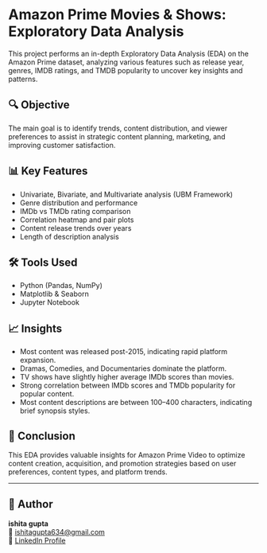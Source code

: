 
# Amazon Prime Movies & Shows: Exploratory Data Analysis

This project performs an in-depth Exploratory Data Analysis (EDA) on the Amazon Prime dataset, analyzing various features such as release year, genres, IMDB ratings, and TMDB popularity to uncover key insights and patterns.

## 🔍 Objective

The main goal is to identify trends, content distribution, and viewer preferences to assist in strategic content planning, marketing, and improving customer satisfaction.

## 📊 Key Features

- Univariate, Bivariate, and Multivariate analysis (UBM Framework)
- Genre distribution and performance
- IMDb vs TMDb rating comparison
- Correlation heatmap and pair plots
- Content release trends over years
- Length of description analysis

## 🛠 Tools Used

- Python (Pandas, NumPy)
- Matplotlib & Seaborn
- Jupyter Notebook

## 📈 Insights

- Most content was released post-2015, indicating rapid platform expansion.
- Dramas, Comedies, and Documentaries dominate the platform.
- TV shows have slightly higher average IMDb scores than movies.
- Strong correlation between IMDb scores and TMDb popularity for popular content.
- Most content descriptions are between 100–400 characters, indicating brief synopsis styles.

## 📌 Conclusion

This EDA provides valuable insights for Amazon Prime Video to optimize content creation, acquisition, and promotion strategies based on user preferences, content types, and platform trends.

---

## 👤 Author

**ishita gupta**  
📧 ishitagupta634@gmail.com  
🔗 [LinkedIn Profile](www.linkedin.com/in/ishita-gupta-b2b875278)
